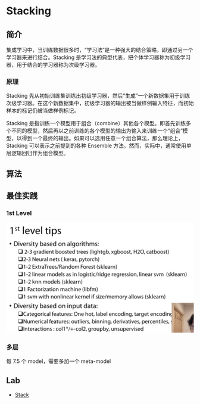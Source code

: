 # Stacking

## 简介

集成学习中，当训练数据很多时，“学习法”是一种强大的结合策略，即通过另一个学习器来进行结合。Stacking 是学习法的典型代表，把个体学习器称为初级学习器，用于结合的学习器称为次级学习器。

### 原理

Stacking 先从初始训练集训练出初级学习器，然后“生成”一个新数据集用于训练次级学习器。在这个新数据集中，初级学习器的输出被当做样例输入特征，而初始样本的标记仍被当做样例标记。

Stacking 是指训练一个模型用于组合（combine）其他各个模型。即首先训练多个不同的模型，然后再以之前训练的各个模型的输出为输入来训练一个“组合”模型，以得到一个最终的输出。如果可以选用任意一个组合算法，那么理论上，Stacking 可以表示之前提到的各种 Ensemble 方法。然而，实际中，通常使用单层逻辑回归作为组合模型。

## 算法







## 最佳实践

### 1st Level

<img src="figures/image-20210504155659481.png" alt="image-20210504155659481" style="zoom:50%;" />

### 多层

每 7.5 个 model，需要多加一个 meta-model


## Lab

- [Stack](../../90_lab/10_final-project/10_stacking.ipynb)
